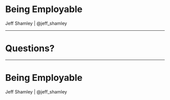 
# Being Employable

Jeff Shamley | @jeff_shamley

---

# Questions?

---

# Being Employable

Jeff Shamley | @jeff_shamley